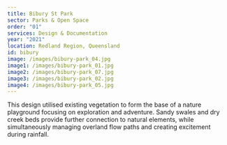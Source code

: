 ```yaml
---
title: Bibury St Park
sector: Parks & Open Space
order: "01"
services: Design & Documentation
year: "2021"
location: Redland Region, Queensland
id: bibury
image: /images/bibury-park_04.jpg
image1: /images/bibury-park_01.jpg
image2: /images/bibury-park_07.jpg
image3: /images/bibury-park_02.jpg
image4: /images/bibury-park_05.jpg
---
```


This design utilised existing vegetation to form the base of a
nature playground focusing on exploration and adventure. Sandy swales and dry
creek beds provide further connection to natural elements, while
simultaneously managing overland flow paths and creating excitement during
rainfall.
